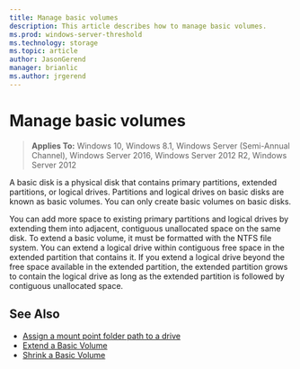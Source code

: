 ```yaml
---
title: Manage basic volumes
description: This article describes how to manage basic volumes.
ms.prod: windows-server-threshold 
ms.technology: storage 
ms.topic: article 
author: JasonGerend 
manager: brianlic 
ms.author: jrgerend 
---
```


# Manage basic volumes

> **Applies To:** Windows 10, Windows 8.1, Windows Server (Semi-Annual Channel), Windows Server 2016, Windows Server 2012 R2, Windows Server 2012

A basic disk is a physical disk that contains primary partitions, extended partitions, or logical drives. Partitions and logical drives on basic disks are known as basic volumes. You can only create basic volumes on basic disks.

You can add more space to existing primary partitions and logical drives by extending them into adjacent, contiguous unallocated space on the same disk. To extend a basic volume, it must be formatted with the NTFS file system. You can extend a logical drive within contiguous free space in the extended partition that contains it. If you extend a logical drive beyond the free space available in the extended partition, the extended partition grows to contain the logical drive as long as the extended partition is followed by contiguous unallocated space.

## See Also

-   [Assign a mount point folder path to a drive](assign-a-mount-point-folder-path-to-a-drive.md)
-   [Extend a Basic Volume](extend-a-basic-volume.md)
-   [Shrink a Basic Volume](shrink-a-basic-volume.md)